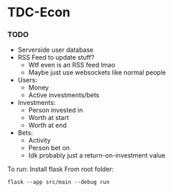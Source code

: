 # TDC-Econ

### TODO
 - Serverside user database
 - RSS Feed to update stuff?
   - Wtf even is an RSS feed lmao
   - Maybe just use websockets like normal people
 - Users:
   - Money
   - Active investments/bets
 - Investments:
   - Person invested in
   - Worth at start
   - Worth at end
 - Bets:
   - Activity
   - Person bet on
   - Idk probably just a return-on-investment value


To run:
Install flask
From root folder:

```flask --app src/main --debug run```
